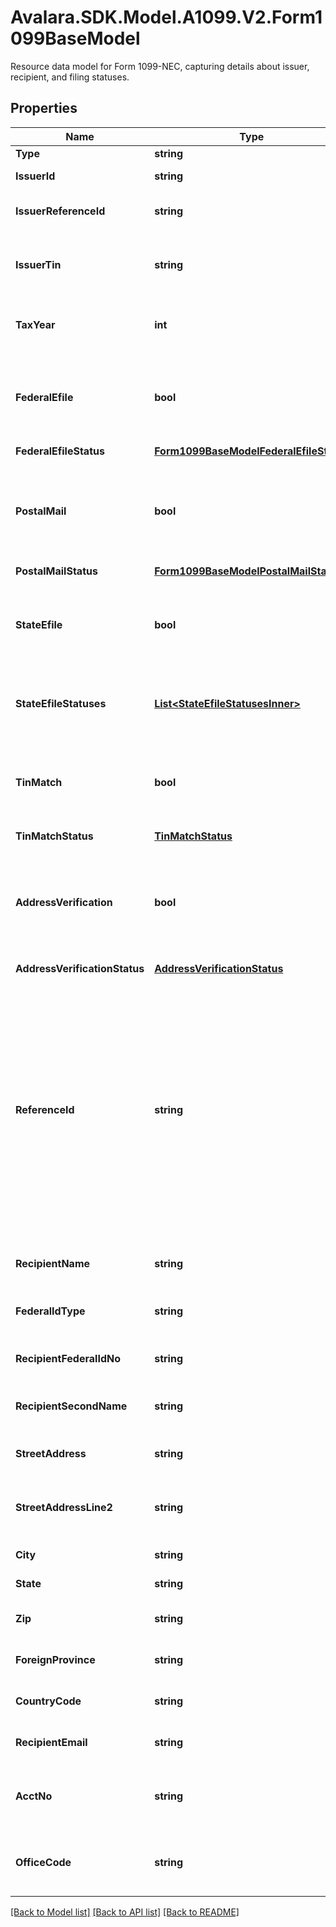 # Avalara.SDK.Model.A1099.V2.Form1099BaseModel
Resource data model for Form 1099-NEC, capturing details about issuer, recipient, and filing statuses.

## Properties

Name | Type | Description | Notes
------------ | ------------- | ------------- | -------------
**Type** | **string** |  | [readonly] 
**IssuerId** | **string** | The ID of the issuer. | 
**IssuerReferenceId** | **string** | Unique reference ID of the issuer | [optional] 
**IssuerTin** | **string** | The Taxpayer Identification Number of the issuer. | [optional] 
**TaxYear** | **int** | The tax year for the form in the format CCYY | [optional] 
**FederalEfile** | **bool** | When upserting, this declares whether or not to federal e-file this form. | [optional] 
**FederalEfileStatus** | [**Form1099BaseModelFederalEfileStatus**](Form1099BaseModelFederalEfileStatus.md) |  | [optional] 
**PostalMail** | **bool** | When upserting, this declares whether or not to postal mail this form to the recipient. | [optional] 
**PostalMailStatus** | [**Form1099BaseModelPostalMailStatus**](Form1099BaseModelPostalMailStatus.md) |  | [optional] 
**StateEfile** | **bool** | When upserting, this declares whether or not to state e-file this form. | [optional] 
**StateEfileStatuses** | [**List&lt;StateEfileStatusesInner&gt;**](StateEfileStatusesInner.md) | The status of state e-filing. ONLY USED ON RESPONSES. | [optional] 
**TinMatch** | **bool** | When upserting this declares whether or not to TIN match this form. | [optional] 
**TinMatchStatus** | [**TinMatchStatus**](TinMatchStatus.md) |  | [optional] 
**AddressVerification** | **bool** | When upserting, this declares whether or not to perform address verification for this form. | [optional] 
**AddressVerificationStatus** | [**AddressVerificationStatus**](AddressVerificationStatus.md) |  | [optional] 
**ReferenceId** | **string** | Optional identifier for your reference, never shown to any agency or recipient.  We will also prefix download filenames with this value, if present.  Can only include letters, numbers, dashes, underscores and spaces. | 
**RecipientName** | **string** | Legal name of the recipient | 
**FederalIdType** | **string** | The type of federal ID provided by the recipient. | [optional] 
**RecipientFederalIdNo** | **string** | The federal ID number of the recipient. | 
**RecipientSecondName** | **string** | The second name of the recipient, if applicable. | [optional] 
**StreetAddress** | **string** | The street address of the recipient. | [optional] 
**StreetAddressLine2** | **string** | The second line of the street address, if applicable. | [optional] 
**City** | **string** | The city of the recipient. | [optional] 
**State** | **string** | The state of the recipient. | 
**Zip** | **string** | The ZIP code of the recipient. | 
**ForeignProvince** | **string** | The foreign province, if applicable. | [optional] 
**CountryCode** | **string** | The country code of the recipient. | 
**RecipientEmail** | **string** | The email address of the recipient. | [optional] 
**AcctNo** | **string** | The account number associated with the form. | [optional] 
**OfficeCode** | **string** | The office code associated with the form. | [optional] 

[[Back to Model list]](../../../README.md#documentation-for-models) [[Back to API list]](../../../README.md#documentation-for-api-endpoints) [[Back to README]](../../../README.md)

